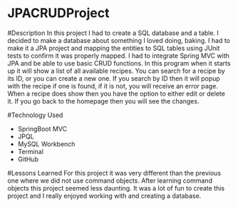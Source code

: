 # JPACRUDProject

#Description
In this project I had to create a SQL database and a table. I decided to make a database about something I loved doing, baking. I had to make it a JPA project and mapping the entities to SQL tables using JUnit tests to confirm it was properly mapped.
I had to integrate Spring MVC with JPA and be able to use basic CRUD functions.
In this program when it starts up it will show a list of all available recipes. You can search for a recipe by its ID, or you can create a new one. If you search by ID then it will popup with the recipe if one is found, if it is not, you will receive an error page. When a recipe does show then you have the option to either edit or delete it. If you go back to the homepage then you will see the changes.

#Technology Used
- SpringBoot MVC
- JPQL
- MySQL Workbench
- Terminal
- GitHub

#Lessons Learned
For this project it was very different than the previous one where we did not use command objects. After learning command objects this project seemed less daunting. It was a lot of fun to create this project and I really enjoyed working with and creating a database. 
